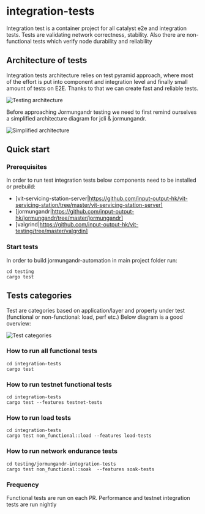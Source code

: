 # integration-tests

Integration test is a container project for all catalyst e2e and integration tests. Tests are validating network correctness, stability. Also there are non-functional tests which verify node durability and reliability

## Architecture of tests

Integration tests architecture relies on test pyramid approach, where most of the effort is put into component and integration level and finally small amount of tests on E2E. Thanks to that we can create fast and reliable tests.

![Testing architecture](./graphs/testing-architecture.svg)

Before approaching Jormungandr testing we need to first remind ourselves a simplified architecture diagram for jcli & jormungandr.

![Simplified architecture](./graphs/catalyst-simplified-arch.svg)

## Quick start

### Prerequisites

In order to run test integration tests below components need to be installed or prebuild:

- [vit-servicing-station-server|https://github.com/input-output-hk/vit-servicing-station/tree/master/vit-servicing-station-server]
- [jormungandr|https://github.com/input-output-hk/jormungandr/tree/master/jormungandr]
- [valgrind|https://github.com/input-output-hk/vit-testing/tree/master/valgrdin]

### Start tests

In order to build jormungandr-automation in main project folder run:

```
cd testing
cargo test
```

## Tests categories

Test are categories based on application/layer and property under test (functional or non-functional: load, perf etc.)
Below diagram is a good overview:

![Test categories](./graphs/jormungandr-test-categories.svg)

### How to run all functional tests

```
cd integration-tests
cargo test
```

### How to run testnet functional tests

```
cd integration-tests
cargo test --features testnet-tests
```

### How to run load tests

```
cd integration-tests
cargo test non_functional::load --features load-tests
```

### How to run network endurance tests

```
cd testing/jormungandr-integration-tests
cargo test non_functional::soak  --features soak-tests
```

### Frequency

Functional tests are run on each PR. Performance and testnet integration tests are run nightly
